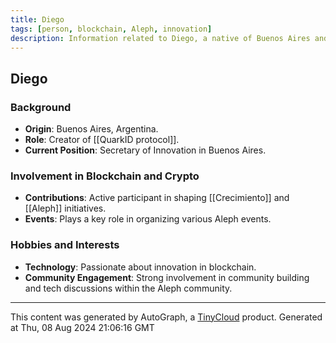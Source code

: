 ```yaml
---
title: Diego
tags: [person, blockchain, Aleph, innovation]
description: Information related to Diego, a native of Buenos Aires and creator of QuarkID protocol. Actively involved in technology innovation and the Aleph community.
---
```


## Diego

### Background
- **Origin**: Buenos Aires, Argentina.
- **Role**: Creator of [[QuarkID protocol]].
- **Current Position**: Secretary of Innovation in Buenos Aires.

### Involvement in Blockchain and Crypto
- **Contributions**: Active participant in shaping [[Crecimiento]] and [[Aleph]] initiatives.
- **Events**: Plays a key role in organizing various Aleph events.

### Hobbies and Interests
- **Technology**: Passionate about innovation in blockchain.
- **Community Engagement**: Strong involvement in community building and tech discussions within the Aleph community.
---
This content was generated by AutoGraph, a [TinyCloud](https://tinycloud.xyz/) product.
Generated at  Thu, 08 Aug 2024 21:06:16 GMT